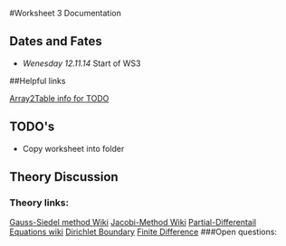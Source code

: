#Worksheet 3 Documentation

## Dates and Fates
*	*Wenesday 12.11.14* Start of WS3

##Helpful links

[Array2Table info for TODO](http://www.mathworks.de/help/matlab/ref/array2table.html)

## TODO's

*	Copy worksheet into folder

## Theory Discussion
### Theory links:
[Gauss-Siedel method Wiki](http://en.wikipedia.org/wiki/Gauss-Seidel_method)
[Jacobi-Method Wiki](http://en.wikipedia.org/wiki/Jacobi_method)
[Partial-Differentail Equations wiki](http://en.wikipedia.org/wiki/Partial_differential_equation)
[Dirichlet Boundary](http://en.wikipedia.org/wiki/Dirichlet_boundary_condition#PDE)
[Finite Difference](http://en.wikipedia.org/wiki/Finite_difference)
###Open questions:
 